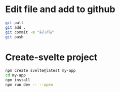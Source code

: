 # Edit file and add to github

```bash
git pull
git add .
git commit -m "ชื่อไรก็ได้"
git push
```

# Create-svelte project

```bash
npm create svelte@latest my-app
cd my-app
npm install
npm run dev -- --open
```
